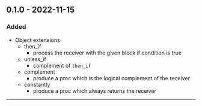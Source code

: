 ## 0.1.0 - 2022-11-15
### Added
- Object extensions
	- then_if
		- process the receiver with the given block if condition is true
	- unless_if
		- complement of `then_if`
	- complement
		- produce a proc which is the logical complement of the receiver
	- constantly
		- produce a proc which always returns the receiver

---
